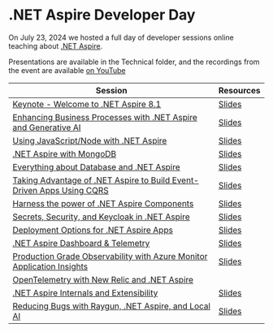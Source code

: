 # .NET Aspire Developer Day

On July 23, 2024 we hosted a full day of developer sessions online teaching about [.NET Aspire](https://dotnet.microsoft.com/en-us/apps/cloud).

Presentations are available in the Technical folder, and the recordings from the event are available [on YouTube](https://www.youtube.com/playlist?list=PLdo4fOcmZ0oWMbEO7CiaDZh6cqSTU_lzJ)

| Session | Resources |
| --- | --- |
| [Keynote - Welcome to .NET Aspire 8.1](https://youtu.be/_zjdBTJit4Q?si=w6w_FfcLWxr0-y41) | [Slides](Technical/dotnet%20Aspire%20Dev%20Day%20Keynote.pptx) |
| [Enhancing Business Processes with .NET Aspire and Generative AI](https://youtu.be/yMGTUQhjtlM?si=0Y9EMm9aRKpb_QhS) | [Slides](Technical/Enhancing%20Business%20Processes%20with%20.NET%20Aspire%20and%20Generative%20AI.pptx) |
| [Using JavaScript/Node with .NET Aspire](https://youtu.be/O_wDN2sIUmA?si=jrew-YX9vSfxXHHa) | [Slides](Technical/dotnet%20Aspire%20with%20Javascript.pptx) |
| [.NET Aspire with MongoDB](https://youtu.be/dWjcEsBiE6M?si=z4nWvk7RcMzynXSG) | [Slides](Technical/MongoDB%20with%20dotnet%20Aspire.pptx) |
| [Everything about Database and .NET Aspire](https://youtu.be/tQ9wktm9BQA?si=ut7EpWtKjLi17Q0M) | [Slides](Technical/SQL%20Server.pptx) |
| [Taking Advantage of .NET Aspire to Build Event-Driven Apps Using CQRS](https://youtu.be/Sa5zOcmPbNc?si=4tuZ-WtdFtkwaTmc) | [Slides](Technical/Taking%20Advantage%20of%20.NET%20Aspire%20to%20Build%20Event-Driven%20Apps%20-%20CQRS.pptx) |
| [Harness the power of .NET Aspire Components](https://youtu.be/istmgTDtSSQ?si=31AmFxNItk5Y_AMX) | [Slides](Technical/dotnet%20Aspire%20Components.pptx) |
| [Secrets, Security, and Keycloak in .NET Aspire](https://youtu.be/xjsB8dOLV-I?si=hdW6uC1ei6n14jco) | [Slides](Technical/Security%20Secrets%20Keycloak.pptx) |
| [Deployment Options for .NET Aspire Apps](https://youtu.be/ZHr3LK6DK5Q?si=shxzipkaVdXkZLBy) | [Slides](Technical/dotnet%20Aspire%20Deployment%20.pptx) |
| [.NET Aspire Dashboard & Telemetry](https://youtu.be/BB9q0FfVZl4?si=S9t4WQmWVZqrtNaf) | [Slides](Technical/Dotnet%20Aspire%20Dashboard.pptx) |
| [Production Grade Observability with Azure Monitor Application Insights](https://youtu.be/qAlpzwNqK0s?si=uSD8ZqoWbZ_k2zP8) | [Slides](Technical/Production%20Monitoring.pptx) |
| [OpenTelemetry with New Relic and .NET Aspire](https://youtu.be/Fv7fPSDi53k?si=yvjIq2JFZO1_U9vM) |   |
| [.NET Aspire Internals and Extensibility](https://youtu.be/6DbAG_qY0eA?si=_dujAkalaTLQOk67) | [Slides](Technical/dotnet%20Aspire%20Extensibility.pptx) |
| [Reducing Bugs with Raygun, .NET Aspire, and Local AI](https://youtu.be/4TUtqhVRMbk?si=WWSCHPj6xGZY_OMv) | [Slides](Technical/Raygun%20-%20Beating%20Bugs%20with%20dotnet%20Aspire.pptx) |
